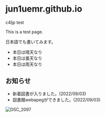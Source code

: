 # jun1uemr.github.io
c4ljp test

This is a test page.

日本語でも書いてみます。

* 本日は晴天なり
* 本日は曇天なり
* 本日は雨天なり

## お知らせ

- 新着図書が入りました。(2022/09/03)
- 図書館webapegができました。(2022/09/03)

![DSC_2097](https://user-images.githubusercontent.com/48006157/188251830-9d9a9ab8-c9a2-4a1e-b237-cdc6c43486a1.JPG)
